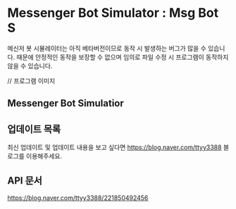 # Messenger Bot Simulator : Msg Bot S

메신저 봇 시뮬레이터는 아직 베타버전이므로 동작 시 발생하는 버그가 많을 수 있습니다.
때문에 안정적인 동작을 보장할 수 없으며 임의로 파일 수정 시 프로그램이 동작하지 않을 수 있습니다.


// 프로그램 이미지

## Messenger Bot Simulatior

## 업데이트 목록
최신 업데이트 및 업데이트 내용을 보고 싶다면 https://blog.naver.com/ttyy3388 블로그를 이용해주세요.

## API 문서
https://blog.naver.com/ttyy3388/221850492456

